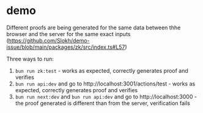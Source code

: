 # demo

Different proofs are being generated for the same data between thhe browser and the server for the same exact inputs (https://github.com/Slokh/demo-issue/blob/main/packages/zk/src/index.ts#L57)

Three ways to run:
1. `bun run zk:test` - works as expected, correctly generates proof and verifies
2. `bun run api:dev` and go to http://localhost:3001/actions/test - works as expected, correctly generates proof and verifies
4. `bun run next:dev` and `bun run api:dev` and go to http://localhost:3000 - the proof generated is different than from the server, verification fails

